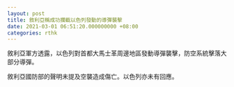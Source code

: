 ```yaml
---
layout: post
title: 敘利亞稱成功攔截以色列發動的導彈襲擊
date: 2021-03-01 06:51:20.000000000 +08:00
categories: rthk
---
```


敘利亞軍方透露，以色列對首都大馬士革周邊地區發動導彈襲擊，防空系統擊落大部分導彈。

敘利亞國防部的聲明未提及空襲造成傷亡。以色列亦未有回應。
